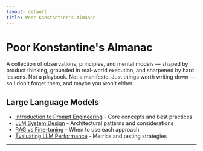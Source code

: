 ```yaml
---
layout: default
title: Poor Konstantine's Almanac
---
```


# Poor Konstantine's Almanac

A collection of observations, principles, and mental models — shaped by product thinking, grounded in real-world execution, and sharpened by hard lessons. Not a playbook. Not a manifesto. Just things worth writing down — so I don't forget them, and maybe you won't either.

## Large Language Models

- [Introduction to Prompt Engineering](articles/prompt-engineering.md) - Core concepts and best practices
- [LLM System Design](articles/llm-system-design.md) - Architectural patterns and considerations
- [RAG vs Fine-tuning](articles/rag-vs-fine-tuning.md) - When to use each approach
- [Evaluating LLM Performance](articles/llm-evaluation.md) - Metrics and testing strategies

---